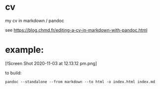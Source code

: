 # cv
my cv in markdown / pandoc

see https://blog.chmd.fr/editing-a-cv-in-markdown-with-pandoc.html

# example:

[!Screen Shot 2020-11-03 at 12.13.12 pm.png]

to build:
```
pandoc --standalone --from markdown --to html -o index.html index.md
```
